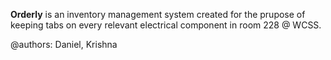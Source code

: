 **Orderly** is an inventory management system created for the prupose of keeping tabs on every relevant electrical component in room 228 @ WCSS.

@authors: Daniel, Krishna
